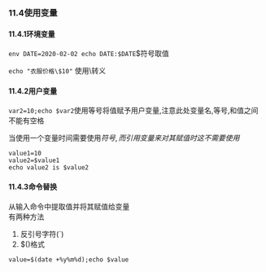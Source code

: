 ### 11.4使用变量

#### 11.4.1环境变量
`env DATE=2020-02-02 echo DATE:$DATE`$符号取值

`echo "衣服价格\$10"` 使用\转义

#### 11.4.2用户变量

`var2=10;echo $var2`使用等号将值赋予用户变量,注意此处变量名,等号,和值之间不能有空格    

当使用一个变量时间需要使用$符号,而引用变量来对其赋值时这不需要使用$
```
value1=10  
value2=$value1
echo value2 is $value2
```


#### 11.4.3命令替换

从输入命令中提取值并将其赋值给变量  
有两种方法
1. 反引号字符(`)  
2. $()格式  

`value=$(date +%y%m%d);echo $value`

